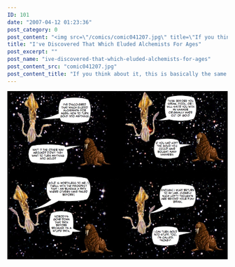 ```yaml
---
ID: 101
date: "2007-04-12 01:23:36"
post_category: 0
post_content: "<img src=\"/comics/comic041207.jpg\" title=\"If you think about it, this is basically the same as every conversation ever between a scientist and a businessman\"/>"
title: "I've Discovered That Which Eluded Alchemists For Ages"
post_excerpt: ""
post_name: "ive-discovered-that-which-eluded-alchemists-for-ages"
post_content_src: "comic041207.jpg"
post_content_title: "If you think about it, this is basically the same as every conversation ever between a scientist and a businessman"
---
```



[![If you think about it, this is basically the same as every conversation ever between a scientist and a businessman](/comics-hi-res/comic041207.jpg)](/comics-hi-res/comic041207.jpg "If you think about it, this is basically the same as every conversation ever between a scientist and a businessman")

